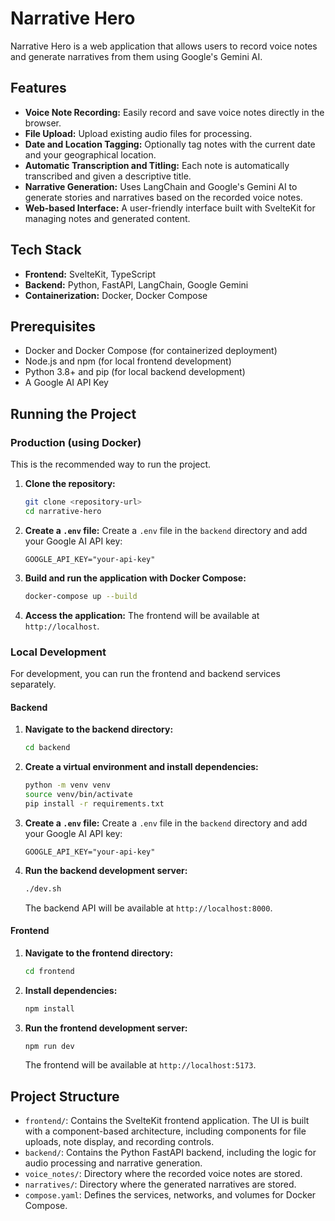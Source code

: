 # Narrative Hero

Narrative Hero is a web application that allows users to record voice notes and generate narratives from them using Google's Gemini AI.

## Features

*   **Voice Note Recording:** Easily record and save voice notes directly in the browser.
*   **File Upload:** Upload existing audio files for processing.
*   **Date and Location Tagging:** Optionally tag notes with the current date and your geographical location.
*   **Automatic Transcription and Titling:** Each note is automatically transcribed and given a descriptive title.
*   **Narrative Generation:** Uses LangChain and Google's Gemini AI to generate stories and narratives based on the recorded voice notes.
*   **Web-based Interface:** A user-friendly interface built with SvelteKit for managing notes and generated content.

## Tech Stack

*   **Frontend:** SvelteKit, TypeScript
*   **Backend:** Python, FastAPI, LangChain, Google Gemini
*   **Containerization:** Docker, Docker Compose

## Prerequisites

*   Docker and Docker Compose (for containerized deployment)
*   Node.js and npm (for local frontend development)
*   Python 3.8+ and pip (for local backend development)
*   A Google AI API Key

## Running the Project

### Production (using Docker)

This is the recommended way to run the project.

1.  **Clone the repository:**
    ```bash
    git clone <repository-url>
    cd narrative-hero
    ```

2.  **Create a `.env` file:**
    Create a `.env` file in the `backend` directory and add your Google AI API key:
    ```
    GOOGLE_API_KEY="your-api-key"
    ```

3.  **Build and run the application with Docker Compose:**
    ```bash
    docker-compose up --build
    ```

4.  **Access the application:**
    The frontend will be available at `http://localhost`.

### Local Development

For development, you can run the frontend and backend services separately.

#### Backend

1.  **Navigate to the backend directory:**
    ```bash
    cd backend
    ```

2.  **Create a virtual environment and install dependencies:**
    ```bash
    python -m venv venv
    source venv/bin/activate
    pip install -r requirements.txt
    ```

3.  **Create a `.env` file:**
    Create a `.env` file in the `backend` directory and add your Google AI API key:
    ```
    GOOGLE_API_KEY="your-api-key"
    ```

4.  **Run the backend development server:**
    ```bash
    ./dev.sh
    ```
    The backend API will be available at `http://localhost:8000`.

#### Frontend

1.  **Navigate to the frontend directory:**
    ```bash
    cd frontend
    ```

2.  **Install dependencies:**
    ```bash
    npm install
    ```

3.  **Run the frontend development server:**
    ```bash
    npm run dev
    ```
    The frontend will be available at `http://localhost:5173`.

## Project Structure

*   `frontend/`: Contains the SvelteKit frontend application. The UI is built with a component-based architecture, including components for file uploads, note display, and recording controls.
*   `backend/`: Contains the Python FastAPI backend, including the logic for audio processing and narrative generation.
*   `voice_notes/`: Directory where the recorded voice notes are stored.
*   `narratives/`: Directory where the generated narratives are stored.
*   `compose.yaml`: Defines the services, networks, and volumes for Docker Compose.
